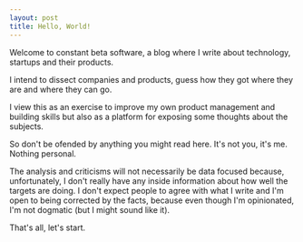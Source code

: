 ```yaml
---
layout: post
title: Hello, World!
---
```


Welcome to constant beta software, a blog where I write about technology, startups and their products.

I intend to dissect companies and products, guess how they got where they are and where they can go.

I view this as an exercise to improve my own product management and building skills but also as a platform for exposing some thoughts about the subjects.

So don't be ofended by anything you might read here. It's not you, it's me. Nothing personal.

The analysis and criticisms will not necessarily be data focused because, unfortunately, I don't really have any inside information about how well the targets are doing.
I don't expect people to agree with what I write and I'm open to being corrected by the facts, because even though I'm opinionated, I'm not dogmatic (but I might sound like it).

That's all, let's start.
